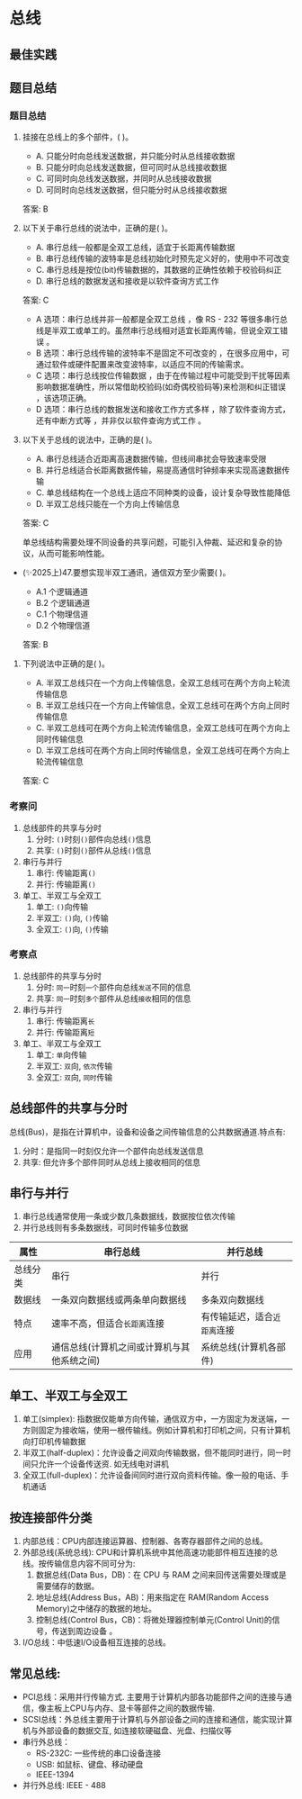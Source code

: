 # 总线

## 最佳实践


## 题目总结

### 题目总结

1. 挂接在总线上的多个部件，(  )。

    - A. 只能分时向总线发送数据，并只能分时从总线接收数据
    - B. 只能分时向总线发送数据，但可同时从总线接收数据
    - C. 可同时向总线发送数据，并同时从总线接收数据
    - D. 可同时向总线发送数据，但只能分时从总线接收数据 

    答案: B

2. 以下关于串行总线的说法中，正确的是(  )。

    - A. 串行总线一般都是全双工总线，适宜于长距离传输数据
    - B. 串行总线传输的波特率是总线初始化时预先定义好的，使用中不可改变
    - C. 串行总线是按位(bit)传输数据的，其数据的正确性依赖于校验码纠正
    - D. 串行总线的数据发送和接收是以软件查询方式工作 

    答案: C
    - A 选项：串行总线并非一般都是全双工总线 ，像 RS - 232 等很多串行总线是半双工或单工的。虽然串行总线相对适宜长距离传输，但说全双工错误 。
    - B 选项：串行总线传输的波特率不是固定不可改变的 ，在很多应用中，可通过软件或硬件配置来改变波特率，以适应不同的传输需求。
    - C 选项：串行总线按位传输数据 ，由于在传输过程中可能受到干扰等因素影响数据准确性，所以常借助校验码(如奇偶校验码等)来检测和纠正错误 ，该选项正确。
    - D 选项：串行总线的数据发送和接收工作方式多样 ，除了软件查询方式，还有中断方式等 ，并非仅以软件查询方式工作 。


2. 以下关于总线的说法中，正确的是( )。

    - A. 串行总线适合近距离高速数据传输，但线间串扰会导致速率受限
    - B. 并行总线适合长距离数据传输，易提高通信时钟频率来实现高速数据传输
    - C. 单总线结构在一个总线上适应不同种类的设备，设计复杂导致性能降低
    - D. 半双工总线只能在一个方向上传输信息

    答案: C

    单总线结构需要处理不同设备的共享问题，可能引入仲裁、延迟和复杂的协议，从而可能影响性能。

- (✨2025上)47.要想实现半双工通讯，通信双方至少需要( )。
    - A.1 个逻辑通道
    - B.2 个逻辑通道
    - C.1 个物理信道
    - D.2 个物理信道

    答案: B

1. 下列说法中正确的是(  )。
    - A. 半双工总线只在一个方向上传输信息，全双工总线可在两个方向上轮流传输信息
    - B. 半双工总线只在一个方向上传输信息，全双工总线可在两个方向上同时传输信息
    - C. 半双工总线可在两个方向上轮流传输信息，全双工总线可在两个方向上同时传输信息
    - D. 半双工总线可在两个方向上同时传输信息，全双工总线可在两个方向上轮流传输信息 

    答案: C




### 考察问

1. 总线部件的共享与分时
    1. 分时: `()`时刻`()`部件向总线`()`信息
    2. 共享: `()`时刻`()`部件从总线`()`信息
2. 串行与并行
    1. 串行: 传输距离`()`
    2. 并行: 传输距离`()`
3. 单工、半双工与全双工
    1. 单工: `()`向传输
    2. 半双工: `()`向, `()`传输
    3. 全双工: `()`向, `()`传输



### 考察点

1. 总线部件的共享与分时
    1. 分时: `同一`时刻`一个`部件向总线`发送`不同的信息
    2. 共享: `同一`时刻`多个`部件从总线`接收`相同的信息
2. 串行与并行
    1. 串行: 传输距离`长`
    2. 并行: 传输距离`短`
3. 单工、半双工与全双工
    1. 单工: `单`向传输
    2. 半双工: `双`向, `依次`传输
    3. 全双工: `双`向, `同时`传输

## 总线部件的共享与分时

总线(Bus)，是指在计算机中，设备和设备之间传输信息的公共数据通道.特点有:

1. 分时：是指同一时刻仅允许一个部件向总线发送信息
2. 共享: 但允许多个部件同时从总线上接收相同的信息

## 串行与并行

1. 串行总线通常使用一条或少数几条数据线，数据按位依次传输
2. 并行总线则有多条数据线，可同时传输多位数据

|属性|串行总线|并行总线|
| ---- | ---- | ---- |
|总线分类|串行|并行|
|数据线|一条双向数据线或两条单向数据线|多条双向数据线|
|特点|速率不高，但适合`长距离`连接|有传输延迟，适合`近距离`连接|
|应用|通信总线(计算机之间或计算机与其他系统之间)|系统总线(计算机各部件)|


## 单工、半双工与全双工

1. 单工(simplex): 指数据仅能单方向传输，通信双方中，一方固定为发送端，一方则固定为接收端，使用一根传输线。例如计算机和打印机之间，只有计算机向打印机传输数据
2. 半双工(half-duplex)：允许设备之间双向传输数据，但不能同时进行，同一时间只允许一个设备传送资. 如无线电对讲机
3. 全双工(full-duplex)：允许设备间同时进行双向资料传输。像一般的电话、手机通话


## 按连接部件分类

1. 内部总线：CPU内部连接运算器、控制器、各寄存器部件之间的总线。
2. 外部总线(系统总线): CPU和计算机系统中其他高速功能部件相互连接的总线。按传输信息内容不同可分为:
    1. 数据总线(Data Bus，DB)：在 CPU 与 RAM 之间来回传送需要处理或是需要储存的数据。
    2. 地址总线(Address Bus，AB)：用来指定在 RAM(Random Access Memory)之中储存的数据的地址。
    3. 控制总线(Control Bus，CB)：将微处理器控制单元(Control Unit)的信号，传送到周边设备 。
3. I/O总线：中低速I/O设备相互连接的总线。

## 常见总线:

- PCI总线：采用并行传输方式. 主要用于计算机内部各功能部件之间的连接与通信，像主板上CPU与内存、显卡等部件之间的数据传输.
- SCSI总线：外总线主要用于计算机与外部设备之间的连接和通信，能实现计算机与外部设备的数据交互, 如连接软硬磁盘、光盘、扫描仪等
- 串行外总线：
    - RS-232C: 一些传统的串口设备连接
    - USB: 如鼠标、键盘、移动硬盘
    - IEEE-1394
- 并行外总线: IEEE - 488